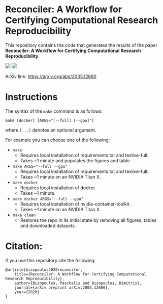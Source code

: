 # Reconciler: A Workflow for Certifying Computational Research Reproducibility
This repository contains the code that generates the results of the paper **Reconciler: A Workflow for Certifying Computational Research Reproducibility**.

![](https://github.com/pbizopoulos/reconciler-a-workflow-for-certifying-computational-research-reproducibility/workflows/reproducibility/badge.svg)
![](https://github.com/pbizopoulos/reconciler-a-workflow-for-certifying-computational-research-reproducibility/workflows/arxiv-reproducibility/badge.svg)

ArXiv link: <https://arxiv.org/abs/2005.12660>

# Instructions
The syntax of the `make` command is as follows:

`make [docker] [ARGS="[--full] [--gpu]"]`

where `[...]` denotes an optional argument.

For example you can choose one of the following:
- `make`
	- Requires local installation of requirements.txt and texlive-full.
	- Takes ~1 minute and populates the figures and table.
- `make ARGS="--full --gpu"`
	- Requires local installation of requirements.txt and texlive-full.
	- Takes ~1 minute on an NVIDIA Titan X.
- `make docker`
	- Requires local installation of docker.
	- Takes ~1 minute.
- `make docker ARGS="--full --gpu"`
	- Requires local installation of nvidia-container-toolkit.
	- Takes ~1 minute on an NVIDIA Titan X.
- `make clean`
	- Restores the repo in its initial state by removing all figures, tables and downloaded datasets.

# Citation:
If you use this repository cite the following:
```
@article{bizopoulos2020reconciler,
	title={Reconciler: A Workflow for Certifying Computational Research Reproducibility},
	author={Bizopoulos, Paschalis and Bizopoulos, Dimitris},
	journal={arXiv preprint arXiv:2005.12660},
	year={2020}
}
```
